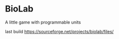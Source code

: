 BioLab
======

A little game with programmable units

last build https://sourceforge.net/projects/biolab/files/
